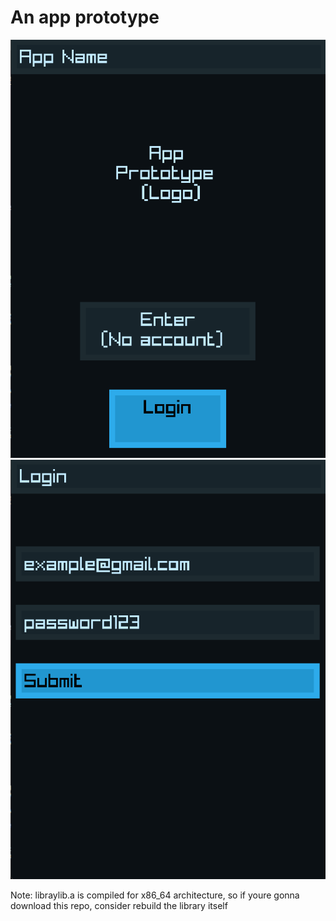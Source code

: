 # An app prototype


![Image](https://github.com/AnGlonchas/MapApp/blob/main/img/img2.png)
![Image](https://github.com/AnGlonchas/MapApp/blob/main/img/img1.png)



Note: libraylib.a is compiled for x86_64 architecture, so if youre gonna download this repo, consider rebuild the library itself

